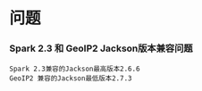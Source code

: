 # 问题

### Spark 2.3 和 GeoIP2 Jackson版本兼容问题
```
Spark 2.3兼容的Jackson最高版本2.6.6
GeoIP2 兼容的Jackson最低版本2.7.3
```

